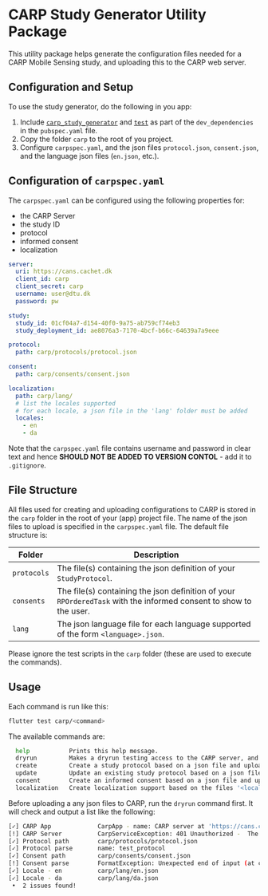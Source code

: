 # CARP Study Generator Utility Package

This utility package helps generate the configuration files needed for a CARP Mobile Sensing study, and uploading this to the CARP web server. 

## Configuration and Setup

To use the study generator, do the following in you app:

1. Include [`carp_study_generator`](https://pub.dev/packages/carp_study_generator) and [`test`](https://pub.dev/packages/test) as part of the `dev_dependencies` in the `pubspec.yaml` file.
1. Copy the folder `carp` to the root of you project.
1. Configure `carpspec.yaml`, and the json files `protocol.json`, `consent.json`, and the language json files (`en.json`, etc.).

## Configuration of `carpspec.yaml`

The `carpspec.yaml` can be configured using the following properties for:

 * the CARP Server 
 * the study ID
 * protocol
 * informed consent
 * localization

```yaml
server:
  uri: https://cans.cachet.dk
  client_id: carp
  client_secret: carp
  username: user@dtu.dk
  password: pw

study:
  study_id: 01cf04a7-d154-40f0-9a75-ab759cf74eb3
  study_deployment_id: ae8076a3-7170-4bcf-b66c-64639a7a9eee

protocol:
  path: carp/protocols/protocol.json

consent:
  path: carp/consents/consent.json

localization:
  path: carp/lang/
  # list the locales supported 
  # for each locale, a json file in the 'lang' folder must be added
  locales:
    - en
    - da
```

Note that the `carpspec.yaml` file contains username and password in clear text and hence **SHOULD NOT BE ADDED TO VERSION CONTOL** - add it to `.gitignore`.

## File Structure

All files used for creating and uploading configurations to CARP is stored in the `carp` folder in the root of your (app) project file. The name of the json files to upload is specified in the `carpspec.yaml` file. The default file structure is:

| Folder      |   Description |
|-------------|---------------|
| `protocols` | The file(s) containing the json definition of your `StudyProtocol`. |  
| `consents`  | The file(s) containing the json definition of your `RPOrderedTask` with the informed consent to show to the user. | 
| `lang`      | The json language file for each language supported of the form `<language>.json`. | 

Please ignore the test scripts in the `carp` folder (these are used to execute the commands).

## Usage

Each command is run like this:

```bash
flutter test carp/<command>
```

The available commands are:

```bash
  help           Prints this help message.
  dryrun         Makes a dryrun testing access to the CARP server, and the protocol, consent, and localizations.
  create         Create a study protocol based on a json file and uploads it to the CARP server.
  update         Update an existing study protocol based on a json file and uploads it to the CARP server as a new version.
  consent        Create an informed consent based on a json file and uploads it to the CARP server.
  localization   Create localization support based on the files '<locale>.json' and upload them to the CARP server.
``` 

Before uploading a any json files to CARP, run the `dryrun` command first. It will check and output a list like the following:

```bash
[✓] CARP App             CarpApp - name: CARP server at 'https://cans.cachet.dk/', uri: https://cans.cachet.dk/, studyDeploymentId: null, studyId: 7be8da9b-7e8f-46c6-a070-d3fa186914a2
[!] CARP Server          CarpServiceException: 401 Unauthorized -  The requested email account: user@dtu.dk cannot be found. 
[✓] Protocol path        carp/protocols/protocol.json
[✓] Protocol parse       name: test_protocol
[✓] Consent path         carp/consents/consent.json
[!] Consent parse        FormatException: Unexpected end of input (at character 1)
[✓] Locale - en          carp/lang/en.json
[✓] Locale - da          carp/lang/da.json
 •  2 issues found!
 ```



